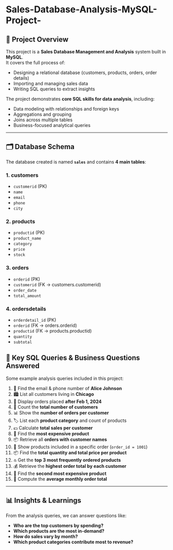 # Sales-Database-Analysis-MySQL-Project-

## 📌 Project Overview
This project is a **Sales Database Management and Analysis** system built in **MySQL**.  
It covers the full process of:
- Designing a relational database (customers, products, orders, order details)  
- Importing and managing sales data  
- Writing SQL queries to extract insights  

The project demonstrates **core SQL skills for data analysis**, including:
- Data modeling with relationships and foreign keys  
- Aggregations and grouping  
- Joins across multiple tables  
- Business-focused analytical queries  

---

## 🗂️ Database Schema
The database created is named **`sales`** and contains **4 main tables**:

### 1. customers
- `customerid` (PK)  
- `name`  
- `email`  
- `phone`  
- `city`  

### 2. products
- `productid` (PK)  
- `product_name`  
- `category`  
- `price`  
- `stock`  

### 3. orders
- `orderid` (PK)  
- `customerid` (FK → customers.customerid)  
- `order_date`  
- `total_amount`  

### 4. ordersdetails
- `orderdetail_id` (PK)  
- `orderid` (FK → orders.orderid)  
- `productid` (FK → products.productid)  
- `quantity`  
- `subtotal`

## 🔑 Key SQL Queries & Business Questions Answered
Some example analysis queries included in this project:

1. 📧 Find the email & phone number of **Alice Johnson**  
2. 🏙️ List all customers living in **Chicago**  
3. 📅 Display orders placed **after Feb 1, 2024**  
4. 👥 Count the **total number of customers**  
5. 📊 Show the **number of orders per customer**  
6. 🏷️ List each **product category** and count of products  
7. 💵 Calculate **total sales per customer**  
8. 💎 Find the **most expensive product**  
9. 📦 Retrieve all **orders with customer names**  
10. 🛒 Show products included in a specific order (`order_id = 1001`)  
11. 📦 Find the **total quantity and total price per product**  
12. 🔝 Get the **top 3 most frequently ordered products**  
13. 💰 Retrieve the **highest order total by each customer**  
14. 🥈 Find the **second most expensive product**  
15. 📆 Compute the **average monthly order total**  

---

## 📊 Insights & Learnings
From the analysis queries, we can answer questions like:
- **Who are the top customers by spending?**  
- **Which products are the most in-demand?**  
- **How do sales vary by month?**  
- **Which product categories contribute most to revenue?**




